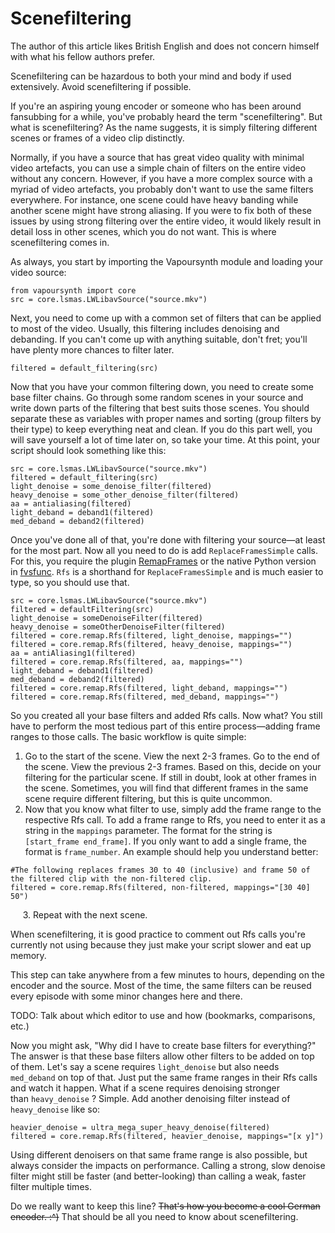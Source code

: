 # Scenefiltering

The author of this article likes British English and does not concern
himself with what his fellow authors prefer.

Scenefiltering can be hazardous to both your mind and body if used
extensively. Avoid scenefiltering if possible.

If you're an aspiring young encoder or someone who has been around
fansubbing for a while, you've probably heard the term "scenefiltering".
But what is scenefiltering? As the name suggests, it is simply filtering
different scenes or frames of a video clip distinctly.

Normally, if you have a source that has great video quality with minimal
video artefacts, you can use a simple chain of filters on the entire
video without any concern. However, if you have a more complex source
with a myriad of video artefacts, you probably don't want to use the
same filters everywhere. For instance, one scene could have heavy
banding while another scene might have strong aliasing. If you were to
fix both of these issues by using strong filtering over the entire
video, it would likely result in detail loss in other scenes, which you
do not want. This is where scenefiltering comes in.

As always, you start by importing the Vapoursynth module and loading
your video source:

    from vapoursynth import core
    src = core.lsmas.LWLibavSource("source.mkv")

Next, you need to come up with a common set of filters that can be
applied to most of the video. Usually, this filtering includes denoising
and debanding. If you can't come up with anything suitable, don't fret;
you'll have plenty more chances to filter later.

    filtered = default_filtering(src)

Now that you have your common filtering down, you need to create some
base filter chains. Go through some random scenes in your source and
write down parts of the filtering that best suits those scenes. You
should separate these as variables with proper names and sorting (group
filters by their type) to keep everything neat and clean. If you do this
part well, you will save yourself a lot of time later on, so take your
time. At this point, your script should look something like this:

    src = core.lsmas.LWLibavSource("source.mkv")
    filtered = default_filtering(src)
    light_denoise = some_denoise_filter(filtered)
    heavy_denoise = some_other_denoise_filter(filtered)
    aa = antialiasing(filtered)
    light_deband = deband1(filtered)
    med_deband = deband2(filtered)

Once you've done all of that, you're done with filtering your source—at
least for the most part. Now all you need to do is add
`ReplaceFramesSimple` calls. For this, you require the
plugin [RemapFrames](https://github.com/Irrational-Encoding-Wizardry/Vapoursynth-RemapFrames/releases) or
the native Python version in
[fvsfunc](https://github.com/Irrational-Encoding-Wizardry/fvsfunc/blob/master/fvsfunc.py).
`Rfs` is a shorthand for `ReplaceFramesSimple` and is much easier to
type, so you should use that.

    src = core.lsmas.LWLibavSource("source.mkv")
    filtered = defaultFiltering(src)
    light_denoise = someDenoiseFilter(filtered)
    heavy_denoise = someOtherDenoiseFilter(filtered)
    filtered = core.remap.Rfs(filtered, light_denoise, mappings="")
    filtered = core.remap.Rfs(filtered, heavy_denoise, mappings="")
    aa = antiAliasing1(filtered)
    filtered = core.remap.Rfs(filtered, aa, mappings="")
    light_deband = deband1(filtered)
    med_deband = deband2(filtered)
    filtered = core.remap.Rfs(filtered, light_deband, mappings="")
    filtered = core.remap.Rfs(filtered, med_deband, mappings="")

So you created all your base filters and added Rfs calls. Now what? You
still have to perform the most tedious part of this entire
process—adding frame ranges to those calls. The basic workflow is
quite simple:

1.  Go to the start of the scene. View the next 2-3 frames. Go to the
    end of the scene. View the previous 2-3 frames. Based on this,
    decide on your filtering for the particular scene. If still in
    doubt, look at other frames in the scene. Sometimes, you will find
    that different frames in the same scene require different filtering,
    but this is quite uncommon.
2.  Now that you know what filter to use, simply add the frame range to
    the respective Rfs call. To add a frame range to Rfs, you need to
    enter it as a string in the `mappings` parameter. The format for the
    string is `[start_frame end_frame]`. If you only want to add a
    single frame, the format is `frame_number`. An example should help
    you understand
    better:

<!-- end list -->

    #The following replaces frames 30 to 40 (inclusive) and frame 50 of the filtered clip with the non-filtered clip.
    filtered = core.remap.Rfs(filtered, non-filtered, mappings="[30 40] 50")

     3. Repeat with the next scene.

When scenefiltering, it is good practice to comment out Rfs calls you're
currently not using because they just make your script slower and eat up
memory. 

This step can take anywhere from a few minutes to hours, depending on
the encoder and the source. Most of the time, the same filters can be
reused every episode with some minor changes here and there.

TODO: Talk about which editor to use and how (bookmarks, comparisons,
etc.)

Now you might ask, "Why did I have to create base filters for
everything?" The answer is that these base filters allow other filters
to be added on top of them. Let's say a scene requires `light_denoise`
but also needs `med_deband` on top of that. Just put the same frame
ranges in their Rfs calls and watch it happen. What if a scene requires
denoising stronger than `heavy_denoise` ? Simple. Add another denoising
filter instead of `heavy_denoise` like so:

    heavier_denoise = ultra_mega_super_heavy_denoise(filtered)
    filtered = core.remap.Rfs(filtered, heavier_denoise, mappings="[x y]")

Using different denoisers on that same frame range is also possible, but
always consider the impacts on performance. Calling a strong, slow
denoise filter might still be faster (and better-looking) than calling a
weak, faster filter multiple times.

Do we really want to keep this line?
<span style="text-decoration: line-through;">That's how you become a
cool German encoder. :^)</span> That should be all you need to know
about scenefiltering.

